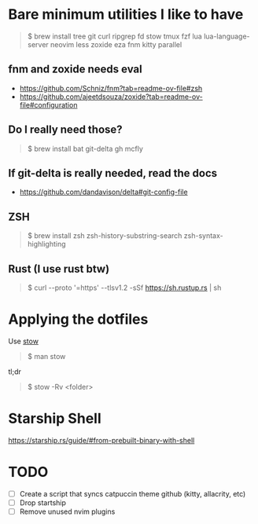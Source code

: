 # Bare minimum utilities I like to have

> $ brew install tree git curl ripgrep fd stow tmux fzf lua lua-language-server neovim less zoxide eza fnm kitty parallel

## fnm and zoxide needs eval

- https://github.com/Schniz/fnm?tab=readme-ov-file#zsh
- https://github.com/ajeetdsouza/zoxide?tab=readme-ov-file#configuration

## Do I really need those?

> $ brew install bat git-delta gh mcfly

## If git-delta is really needed, read the docs

- https://github.com/dandavison/delta#git-config-file

## ZSH

> $ brew install zsh zsh-history-substring-search zsh-syntax-highlighting

## Rust (I use rust btw)

> $ curl --proto '=https' --tlsv1.2 -sSf https://sh.rustup.rs | sh

# Applying the dotfiles

Use [stow](https://www.gnu.org/software/stow)

> $ man stow

tl;dr

> $ stow -Rv \<folder\>

# Starship Shell

https://starship.rs/guide/#from-prebuilt-binary-with-shell

# TODO
- [ ] Create a script that syncs catpuccin theme github (kitty, allacrity, etc)
- [ ] Drop startship
- [ ] Remove unused nvim plugins
